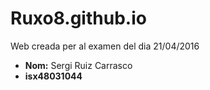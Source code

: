 # Ruxo8.github.io
Web creada per al examen del dia 21/04/2016

* **Nom:** Sergi Ruiz Carrasco
* **isx48031044**
